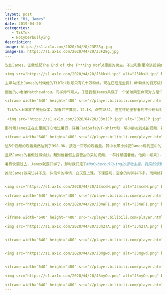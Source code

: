 ```yaml
---
​---
layout: post
title: "Hi, James"
date: 2019-04-20
categories:
   - TikTok
   - NoCyberbullying
description:
image: https://s1.ax1x.com/2020/04/20/J3F28g.jpg
image-sm: https://s1.ax1x.com/2020/04/20/J3F28g.jpg
​---

说到James，让我想起The End of the F***ing World里面的男主。不过和剧里冷淡孤僻的James不一样，我合作的James是一个活泼开朗人见人爱的美国高中生，甚至比埃里克斯·劳瑟还要更帅点。关键是从小就有着Make America Great Again(not with Trump)的美国梦，酷儿。

<img src="https://s1.ax1x.com/2020/04/20/J3kkxH.jpg" alt="J3kkxH.jpg" border="0" />

去年勾搭上James的时候他的TikTok账号只有几十万粉丝，现在已经是坐拥1.8M粉丝的百万级网红了。人怕出名*怕壮，前断时间再找到James，他已经学会狮子大开口了。想起去年做10几个视频不到1000美金，如今的少年不再是曾经的那个少年。

而他的小老弟Matthewdrou，同样帅气可人。于是我和James共谋了一个弟弟网恋奔现对方是个猥琐大哥的沙雕视频，James通过FamiSafe App的可疑信息预警和定位功能及时解救弟弟。观看并不算高，12.1K，点赞1851，但在评论里却看到不少对产品正向的反馈。

<iframe width="640" height="480" src="//player.bilibili.com/player.html?aid=752757252&bvid=BV1Jk4y1R7iV&cid=180580181&page=1" scrolling="no" border="0" frameborder="no" framespacing="0" allowfullscreen="true"> </iframe>

 TikTok上面放了简短版本，观看并不算高，12.1K，点赞1851，但在评论里有看到不少粉丝对产品正向的反馈。特别是有妈妈粉留言“Stay SAFE and use FamiSafe"。尽管兄弟两演技略显生(zhuo)涩(lie),但70美金的预算看着还是挺感动的。
 
 <img src="https://s1.ax1x.com/2020/04/20/J3miJP.jpg" alt="J3miJP.jpg" border="0" />

那时候James正在山里面开心地过暑假，穿着FamiSafe的T-shirt和一帮小朋友到处拍视频，虽然从理论上说并不太能刺激家长用户的购买，但确实咱也基本没有付推广费，爱拍就多拍点，开心最重要。

<iframe width="640" height="480" src="//player.bilibili.com/player.html?aid=540259414&bvid=BV1ri4y187ve&cid=180587665&page=1" scrolling="no" border="0" frameborder="no" framespacing="0" allowfullscreen="true"> </iframe>

这5个视频的观看竟然达到了998.9K，接近一百万的观看量。其中发带小妹把James踢到空中的视频竟然达到了52W的观看，7.8万的点赞。

显然James的暑假过得愉快。翻到他暑假去露营拍的采访视频，一群妹纸围着他，他问：如果1-10分给我打分，你们愿意给我打多少分？女生们一个个回答：Ten，Eleven，Twelve甚至有人喊出Fifty。然后James开心地和妹妹们拍拍手。只有一位老哥也许出于嫉妒也许出于真情实感，面色严肃地说：Three and a half，James迅速走开，想着还是妹纸们比较诚实。

暑假快要过去，James就要开学了。那时我们定了#NoCyberbullying的活动主题，我突然想到，是不是可以让James用采访的形式就网络霸凌的相关话题去和学校的师生互动？可能大范围是在学生之间宣传和曝光，但一来本身成本并不高；二来在线下校园推广活动，活动波及的范围越大，越有可能引起成年人的关注；三来在TikTok线上曝光，也是给成长期的产品做铺垫宣传；四来这些真实的富有生活气息的素材可以在官方渠道加工利用。整体来说，对品牌形象是有积极意义的；长远来看，不会是一件徒劳无功的事情。

推动James做采访并不是一件简单的事情，白天要上课，下课要玩，空余的时间并不多。而网络霸凌本身是个相对严肃的话题，相比问女孩们自己的分数，前者还是太过于枯燥无味了。对于James这种从小集万千宠爱于一身的小帅哥来说，应该是比较少这方面的困扰，不过James跟我说他以前也经历过因为做视频被人骂是Gay的经历。他说：Some guys are just scared and trying to making themselves look better by putting you down，这句话倒是很有道理。我帮了他做了详细的采访话题策划，一个话题至少由三个小片段组成。我北京时间早上9点上班，James美国时间晚上9点会和我聊聊视频的进展。剪切视频并不是个简单的工作，James有时会临时抱佛脚熬夜到十一二点。于是，就有了以下的这些视频：


<img src="https://s1.ax1x.com/2020/04/20/J3mceH.png" alt="J3mceH.png" border="0" />

<iframe width="640" height="480" src="//player.bilibili.com/player.html?aid=795335527&bvid=BV17C4y1x7g1&cid=180524845&page=1" scrolling="no" border="0" frameborder="no" framespacing="0" allowfullscreen="true"> </iframe>

<img src="https://s1.ax1x.com/2020/04/20/J3mWFI.png" alt="J3mWFI.png" border="0" />


<iframe width="640" height="480" src="//player.bilibili.com/player.html?aid=455274315&bvid=BV1Y5411t7f5&cid=180557005&page=1" scrolling="no" border="0" frameborder="no" framespacing="0" allowfullscreen="true"> </iframe>

<img src="https://s1.ax1x.com/2020/04/20/J3m2TA.png" alt="J3m2TA.png" border="0" />


<iframe width="640" height="480" src="//player.bilibili.com/player.html?aid=967872258&bvid=BV1Cp4y1X75V&cid=180519919&page=1" scrolling="no" border="0" frameborder="no" framespacing="0" allowfullscreen="true"> </iframe>


<img src="https://s1.ax1x.com/2020/04/20/J3mgwd.png" alt="J3mgwd.png" border="0" />


<iframe width="640" height="480" src="//player.bilibili.com/player.html?aid=710259813&bvid=BV1UQ4y1K7Tb&cid=180549031&page=1" scrolling="no" border="0" frameborder="no" framespacing="0" allowfullscreen="true"> </iframe>

<img src="https://s1.ax1x.com/2020/04/20/J3myOe.png" alt="J3myOe.png" border="0" />

<iframe width="640" height="480" src="//player.bilibili.com/player.html?aid=752857500&bvid=BV1Qk4y1R7ac&cid=180507671&page=1" scrolling="no" border="0" frameborder="no" framespacing="0" allowfullscreen="true"> </iframe>
---
```

